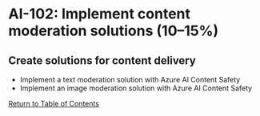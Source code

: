 # AI-102: Implement content moderation solutions (10–15%)

## Create solutions for content delivery
* Implement a text moderation solution with Azure AI Content Safety
* Implement an image moderation solution with Azure AI Content Safety

[Return to Table of Contents](README.md)